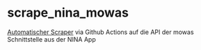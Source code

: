 # scrape_nina_mowas

[Automatischer Scraper](https://simonwillison.net/2020/Oct/9/git-scraping/) via Github Actions auf die API der mowas Schnittstelle aus der NINA App
